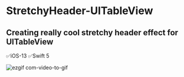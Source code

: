 # StretchyHeader-UITableView

## Creating really cool stretchy header effect for UITableView

✅iOS-13
✅Swift 5


![ezgif com-video-to-gif](https://user-images.githubusercontent.com/32302808/82322053-86b4b280-99de-11ea-816c-f68ebe32279d.gif)



